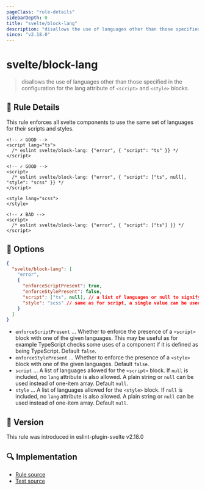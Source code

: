 ```yaml
---
pageClass: "rule-details"
sidebarDepth: 0
title: "svelte/block-lang"
description: "disallows the use of languages other than those specified in the configuration for the lang attribute of `<script>` and `<style>` blocks."
since: "v2.18.0"
---
```


# svelte/block-lang

> disallows the use of languages other than those specified in the configuration for the lang attribute of `<script>` and `<style>` blocks.

## :book: Rule Details

This rule enforces all svelte components to use the same set of languages for their scripts and styles.

<ESLintCodeBlock>

<!--eslint-skip-->

```svelte
<!-- ✓ GOOD -->
<script lang="ts">
  /* eslint svelte/block-lang: {"error", { "script": "ts" }} */
</script>
```

</ESLintCodeBlock>

<ESLintCodeBlock>

<!--eslint-skip-->

```svelte
<!-- ✓ GOOD -->
<script>
  /* eslint svelte/block-lang: {"error", { "script": ["ts", null], "style": "scss" }} */
</script>

<style lang="scss">
</style>
```

</ESLintCodeBlock>

<ESLintCodeBlock>

<!--eslint-skip-->

```svelte
<!-- ✗ BAD -->
<script>
  /* eslint svelte/block-lang: {"error", { "script": ["ts"] }} */
</script>
```

</ESLintCodeBlock>

## :wrench: Options

```json
{
  "svelte/block-lang": [
    "error",
    {
      "enforceScriptPresent": true,
      "enforceStylePresent": false,
      "script": ["ts", null], // a list of languages or null to signify no language specified
      "style": "scss" // same as for script, a single value can be used instead of an array.
    }
  ]
}
```

- `enforceScriptPresent` ... Whether to enforce the presence of a `<script>` block with one of the given languages. This may be useful as for example TypeScript checks some uses of a component if it is defined as being TypeScript. Default `false`.
- `enforceStylePresent` ... Whether to enforce the presence of a `<style>` block with one of the given languages. Default `false`.
- `script` ... A list of languages allowed for the `<script>` block. If `null` is included, no `lang` attribute is also allowed. A plain string or `null` can be used instead of one-item array. Default `null`.
- `style` ... A list of languages allowed for the `<style>` block. If `null` is included, no `lang` attribute is also allowed. A plain string or `null` can be used instead of one-item array. Default `null`.

## :rocket: Version

This rule was introduced in eslint-plugin-svelte v2.18.0

## :mag: Implementation

- [Rule source](https://github.com/sveltejs/eslint-plugin-svelte/blob/main/src/rules/block-lang.ts)
- [Test source](https://github.com/sveltejs/eslint-plugin-svelte/blob/main/tests/src/rules/block-lang.ts)
